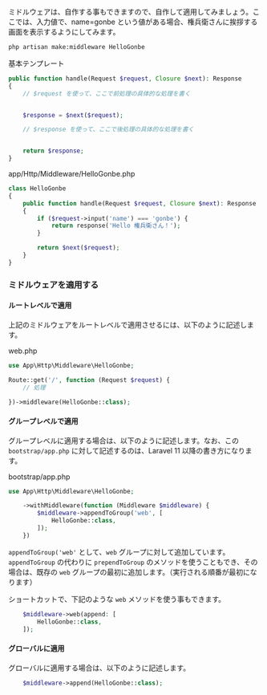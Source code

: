 ミドルウェアは、自作する事もできますので、自作して適用してみましょう。ここでは、入力値で、name=gonbe という値がある場合、権兵衛さんに挨拶する画面を表示するようにしてみます。

```bash
php artisan make:middleware HelloGonbe
```

基本テンプレート
```php
public function handle(Request $request, Closure $next): Response
{
    // $request を使って、ここで前処理の具体的な処理を書く


    $response = $next($request);

    // $response を使って、ここで後処理の具体的な処理を書く


    return $response;
}
```

app/Http/Middleware/HelloGonbe.php
```php
class HelloGonbe
{
    public function handle(Request $request, Closure $next): Response
    {
        if ($request->input('name') === 'gonbe') {
            return response('Hello 権兵衛さん！');
        }

        return $next($request);
    }
}
```

### ミドルウェアを適用する
#### ルートレベルで適用
上記のミドルウェアをルートレベルで適用させるには、以下のように記述します。

web.php
```php
use App\Http\Middleware\HelloGonbe;

Route::get('/', function (Request $request) {
	// 処理

})->middleware(HelloGonbe::class);
```

#### グループレベルで適用
グループレベルに適用する場合は、以下のように記述します。なお、この `bootstrap/app.php` に対して記述するのは、Laravel 11 以降の書き方になります。

bootstrap/app.php
```php
use App\Http\Middleware\HelloGonbe;

    ->withMiddleware(function (Middleware $middleware) {
        $middleware->appendToGroup('web', [
            HelloGonbe::class,
        ]);
    })
```

`appendToGroup('web'` として、`web` グループに対して追加しています。`appendToGroup` の代わりに `prependToGroup` のメソッドを使うこともでき、その場合は、既存の `web` グループの最初に追加します。（実行される順番が最初になります）

ショートカットで、下記のような `web` メソッドを使う事もできます。

```php
    $middleware->web(append: [
        HelloGonbe::class,
    ]);
```

#### グローバルに適用
グローバルに適用する場合は、以下のように記述します。

```php
    $middleware->append(HelloGonbe::class);
```